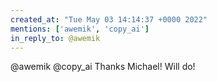 ```yaml
---
created_at: "Tue May 03 14:14:37 +0000 2022"
mentions: ['awemik', 'copy_ai']
in_reply_to: @awemik
---
```


@awemik @copy_ai Thanks Michael! Will do!